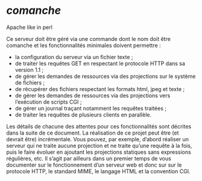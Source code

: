 *comanche*
==========

Apache like in perl

Ce serveur doit être géré via une commande dont le nom doit être comanche et les fonctionnalités minimales
doivent permettre :
- la configuration du serveur via un fichier texte ;
- de traiter les requêtes GET en respectant le protocole HTTP dans sa version 1.1 ;
- de gérer les demandes de ressources via des projections sur le système de fichiers ;
- de récupérer des fichiers respectant les formats html, jpeg et texte ;
- de gérer les demandes de ressources via des projections vers l’exécution de scripts CGI ;
- de gérer un journal traçant notamment les requêtes traitées ;
- de traiter les requêtes de plusieurs clients en parallèle.

Les détails de chacune des attentes pour ces fonctionnalités sont décrites dans la suite de ce document.
La réalisation de ce projet peut être (et devrait être) incrémentale. Vous pouvez, par exemple, d’abord réaliser un serveur qui
ne traite aucune projection et ne traite qu’une requête à la fois, puis le faire évoluer en ajoutant les projections statiques sans
expressions régulières, etc.
Il s’agit par ailleurs dans un premier temps de vous documenter sur le fonctionnement d’un serveur web et donc sur sur le
protocole HTTP, le standard MIME, le langage HTML et la convention CGI.
